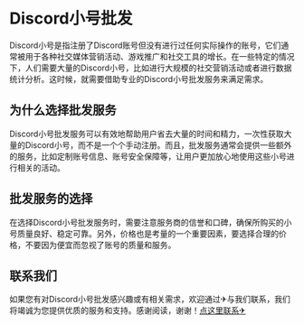 # Discord小号批发

Discord小号是指注册了Discord账号但没有进行过任何实际操作的账号，它们通常被用于各种社交媒体营销活动、游戏推广和社交工具的增长。在一些特定的情况下，人们需要大量的Discord小号，比如进行大规模的社交营销活动或者进行数据统计分析。这时候，就需要借助专业的Discord小号批发服务来满足需求。

## 为什么选择批发服务

Discord小号批发服务可以有效地帮助用户省去大量的时间和精力，一次性获取大量的Discord小号，而不是一个个手动注册。而且，批发服务通常会提供一些额外的服务，比如定制账号信息、账号安全保障等，让用户更加放心地使用这些小号进行相关的活动。

## 批发服务的选择

在选择Discord小号批发服务时，需要注意服务商的信誉和口碑，确保所购买的小号质量良好、稳定可靠。另外，价格也是考量的一个重要因素，要选择合理的价格，不要因为便宜而忽视了账号的质量和服务。

## 联系我们

如果您有对Discord小号批发感兴趣或有相关需求，欢迎通过✈与我们联系，我们将竭诚为您提供优质的服务和支持。感谢阅读，谢谢！[点这里联系✈](https://www.k02.cc)